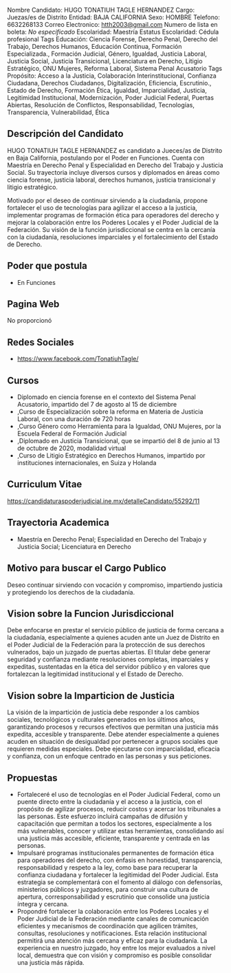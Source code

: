 Nombre Candidato: HUGO TONATIUH TAGLE HERNANDEZ
Cargo: Juezas/es de Distrito
Entidad: BAJA CALIFORNIA
Sexo: HOMBRE
Telefono: 6632268133
Correo Electronico: htth2003@gmail.com
Numero de lista en boleta: *No especificado*
Escolaridad: Maestría
Estatus Escolaridad: Cédula profesional
Tags Educación: Ciencia Forense, Derecho Penal, Derecho del Trabajo, Derechos Humanos, Educación Continua, Formación Especializada., Formación Judicial, Género, Igualdad, Justicia Laboral, Justicia Social, Justicia Transicional, Licenciatura en Derecho, Litigio Estratégico, ONU Mujeres, Reforma Laboral, Sistema Penal Acusatorio
Tags Propósito: Acceso a la Justicia, Colaboración Interinstitucional, Confianza Ciudadana, Derechos Ciudadanos, Digitalización, Eficiencia, Escrutinio., Estado de Derecho, Formación Ética, Igualdad, Imparcialidad, Justicia, Legitimidad Institucional, Modernización, Poder Judicial Federal, Puertas Abiertas, Resolución de Conflictos, Responsabilidad, Tecnologías, Transparencia, Vulnerabilidad, Ética


## Descripción del Candidato 

HUGO TONATIUH TAGLE HERNANDEZ es candidato a Jueces/as de Distrito en Baja California, postulando por el Poder en Funciones. Cuenta con Maestría en Derecho Penal y Especialidad en Derecho del Trabajo y Justicia Social. Su trayectoria incluye diversos cursos y diplomados en áreas como ciencia forense, justicia laboral, derechos humanos, justicia transicional y litigio estratégico.

Motivado por el deseo de continuar sirviendo a la ciudadanía, propone fortalecer el uso de tecnologías para agilizar el acceso a la justicia, implementar programas de formación ética para operadores del derecho y mejorar la colaboración entre los Poderes Locales y el Poder Judicial de la Federación. Su visión de la función jurisdiccional se centra en la cercanía con la ciudadanía, resoluciones imparciales y el fortalecimiento del Estado de Derecho.


## Poder que postula

- En Funciones


## Pagina Web

No proporcionó


## Redes Sociales

- https://www.facebook.com/TonatiuhTagle/


## Cursos

- Diplomado en ciencia forense en el contexto del Sistema Penal Acusatorio, impartido del 7 de agosto al 15 de diciembre
- ,Curso de Especialización sobre la reforma en Materia de Justicia Laboral, con una duración de 720 horas
- ,Curso Género como Herramienta para la Igualdad, ONU Mujeres, por la Escuela Federal de Formación Judicial
- ,Diplomado en Justicia Transicional, que se impartió del 8 de junio al 13 de octubre de 2020, modalidad virtual
- ,Curso de Litigio Estratégico en Derechos Humanos, impartido por instituciones internacionales, en Suiza y Holanda


## Curriculum Vitae

https://candidaturaspoderjudicial.ine.mx/detalleCandidato/55292/11


## Trayectoria Academica

- Maestría en Derecho Penal; Especialidad en Derecho del Trabajo y Justicia Social; Licenciatura en Derecho


## Motivo para buscar el Cargo Publico

Deseo continuar sirviendo con vocación y compromiso, impartiendo justicia y protegiendo los derechos de la ciudadanía.


## Vision sobre la Funcion Jurisdiccional

Debe enfocarse en prestar el servicio público de justicia de forma cercana a la ciudadanía, especialmente a quienes acuden ante un Juez de Distrito en el Poder Judicial de la Federación para la protección de sus derechos vulnerados, bajo un juzgado de puertas abiertas. El titular debe generar seguridad y confianza mediante resoluciones completas, imparciales y expeditas, sustentadas en la ética del servidor público y en valores que fortalezcan la legitimidad institucional y el Estado de Derecho.


## Vision sobre la Imparticion de Justicia

La visión de la impartición de justicia debe responder a los cambios sociales, tecnológicos y culturales generados en los últimos años, garantizando procesos y recursos efectivos que permitan una justicia más expedita, accesible y transparente. Debe atender especialmente a quienes acuden en situación de desigualdad por pertenecer a grupos sociales que requieren medidas especiales. Debe ejecutarse con imparcialidad, eficacia y confianza, con un enfoque centrado en las personas y sus peticiones.


## Propuestas

- Fortaleceré el uso de tecnologías en el Poder Judicial Federal, como un puente directo entre la ciudadanía y el acceso a la justicia, con el propósito de agilizar procesos, reducir costos y acercar los tribunales a las personas. Este esfuerzo incluirá campañas de difusión y capacitación que permitan a todos los sectores, especialmente a los más vulnerables, conocer y utilizar estas herramientas, consolidando así una justicia más accesible, eficiente, transparente y centrada en las personas.
- Impulsaré programas institucionales permanentes de formación ética para operadores del derecho, con énfasis en honestidad, transparencia, responsabilidad y respeto a la ley, como base para recuperar la confianza ciudadana y fortalecer la legitimidad del Poder Judicial. Esta estrategia se complementará con el fomento al diálogo con defensorías, ministerios públicos y juzgadores, para construir una cultura de apertura, corresponsabilidad y escrutinio que consolide una justicia íntegra y cercana.
- Propondré fortalecer la colaboración entre los Poderes Locales y el Poder Judicial de la Federación mediante canales de comunicación eficientes y mecanismos de coordinación que agilicen trámites, consultas, resoluciones y notificaciones. Esta relación institucional permitirá una atención más cercana y eficaz para la ciudadanía. La experiencia en nuestro juzgado, hoy entre los mejor evaluados a nivel local, demuestra que con visión y compromiso es posible consolidar una justicia más rápida.

